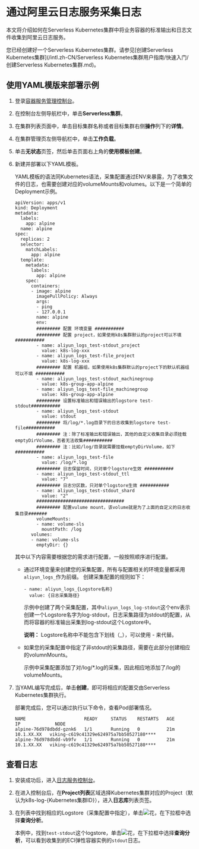 # 通过阿里云日志服务采集日志

本文将介绍如何在Serverless Kubernetes集群中将业务容器的标准输出和日志文件收集到阿里云日志服务。

您已经创建好一个Serverless Kubernetes集群。请参见[创建Serverless Kubernetes集群](/intl.zh-CN/Serverless Kubernetes集群用户指南/快速入门/创建Serverless Kubernetes集群.md)。

## 使用YAML模版来部署示例

1.  登录[容器服务管理控制台](https://cs.console.aliyun.com)。

2.  在控制台左侧导航栏中，单击**Serverless集群**。

3.  在集群列表页面中，单击目标集群名称或者目标集群右侧**操作**列下的**详情**。

4.  在集群管理页左侧导航栏中，单击**工作负载**。

5.  单击**无状态**页签，然后单击页面右上角的**使用模板创建**。

6.  新建并部署以下YAML模板。

    YAML模板的语法同Kubernetes语法，采集配置通过ENV来暴露，为了收集文件的日志，也需要创建对应的volumeMounts和volumes。以下是一个简单的Deployment示例。

    ```
    apiVersion: apps/v1
    kind: Deployment
    metadata:
      labels:
        app: alpine
      name: alpine
    spec:
      replicas: 2
      selector:
        matchLabels:
          app: alpine
      template:
        metadata:
          labels:
            app: alpine
        spec:
          containers:
          - image: alpine
            imagePullPolicy: Always
            args:
            - ping
            - 127.0.0.1
            name: alpine
            env:
            ######### 配置 环境变量 ###########
            ######### 配置 project，如果使用k8s集群默认的project可以不填 ###########
            - name: aliyun_logs_test-stdout_project
              value: k8s-log-xxx
            - name: aliyun_logs_test-file_project
              value: k8s-log-xxx
            ######### 配置 机器组，如果使用k8s集群默认的project下的默认机器组可以不填 ###########
            - name: aliyun_logs_test-stdout_machinegroup
              value: k8s-group-app-alpine
            - name: aliyun_logs_test-file_machinegroup
              value: k8s-group-app-alpine
            ######### 设置标准输出和错误输出的logstore test-stdout###########
            - name: aliyun_logs_test-stdout
              value: stdout
            ######### 将/log/*.log目录下的日志收集到logstore test-file###########
            ######### 注：除了标准输出和错误输出，其他的自定义收集目录必须挂载emptyDirVolume，否者无法收集###########
            ######### 注：比如/log/目录就需要挂载emptyDirVolume，如下###########
            - name: aliyun_logs_test-file
              value: /log/*.log
            ######### 日志保留时间，只对单个logstore生效 ###########
            - name: aliyun_logs_test-stdout_ttl
              value: "7"
            ######### 日志分区数，只对单个logstore生效 ###########
            - name: aliyun_logs_test-stdout_shard
              value: "2"
            #################################
            ######### 配置vulume mount，该volume就是为了上面的自定义的日志收集目录#######
            volumeMounts:
            - name: volume-sls
              mountPath: /log
          volumes:
          - name: volume-sls
            emptyDir: {}
    ```

    其中以下内容需要根据您的需求进行配置，一般按照顺序进行配置。

    -   通过环境变量来创建您的采集配置，所有与配置相关的环境变量都采用`aliyun_logs_`作为前缀。 创建采集配置的规则如下：

        ```
        - name: aliyun_logs_{Logstore名称}
          value: {日志采集路径}
        ```

        示例中创建了两个采集配置，其中`aliyun_logs_log-stdout`这个env表示创建一个Logstore名字为log-stdout，日志采集路径为stdout的配置，从而将容器的标准输出采集到log-stdout这个Logstore中。

        **说明：** Logstore名称中不能包含下划线（\_），可以使用 - 来代替。

    -   如果您的采集配置中指定了非stdout的采集路径，需要在此部分创建相应的volumnMounts。

        示例中采集配置添加了对/log/\*.log的采集，因此相应地添加了/log的volumeMounts。

7.  当YAML编写完成后，单击**创建**，即可将相应的配置交由Serverless Kubernetes集群执行。

    部署完成后，您可以通过执行以下命令，查看Pod部署情况。

    ```
    NAME                      READY     STATUS    RESTARTS   AGE       IP             NODE
    alpine-76d978dbdd-gznk6   1/1       Running   0          21m       10.1.XX.XX   viking-c619c41329e624975a7bb50527180****
    alpine-76d978dbdd-vb9fv   1/1       Running   0          21m       10.1.XX.XX   viking-c619c41329e624975a7bb50527180****
    ```


## 查看日志

1.  安装成功后，进入[日志服务控制台](https://sls.console.aliyun.com)。

2.  在进入控制台后，在**Project列表**区域选择Kubernetes集群对应的Project（默认为k8s-log-\{Kubernetes集群ID\}），进入**日志库**列表页签。

3.  在列表中找到相应的Logstore（采集配置中指定），单击![花](https://static-aliyun-doc.oss-cn-hangzhou.aliyuncs.com/assets/img/zh-CN/9648649951/p57137.png)，在下拉框中选择**查询分析**。

    本例中，找到`test-stdout`这个logstore，单击![花](https://static-aliyun-doc.oss-cn-hangzhou.aliyuncs.com/assets/img/zh-CN/9648649951/p57137.png)，在下拉框中选择**查询分析**，可以看到收集到的ECI弹性容器实例的`stdout`日志。


